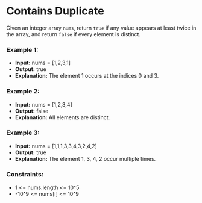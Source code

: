 # Contains Duplicate 
Given an integer array `nums`, return `true` if any value appears at least twice in the array, and return `false` if every element is distinct.
### Example 1:
- **Input:** nums = [1,2,3,1]
- **Output:** true
- **Explanation:** The element 1 occurs at the indices 0 and 3.
### Example 2: 
- **Input:** nums = [1,2,3,4]
- **Output:** false 
- **Explanation:** All elements are distinct.
### Example 3: 
- **Input:** nums = [1,1,1,3,3,4,3,2,4,2]
- **Output:** true 
- **Explanation:** The element 1, 3, 4, 2 occur multiple times.
### Constraints: 
- 1 <= nums.length <= 10^5
- -10^9 <= nums[i] <= 10^9 